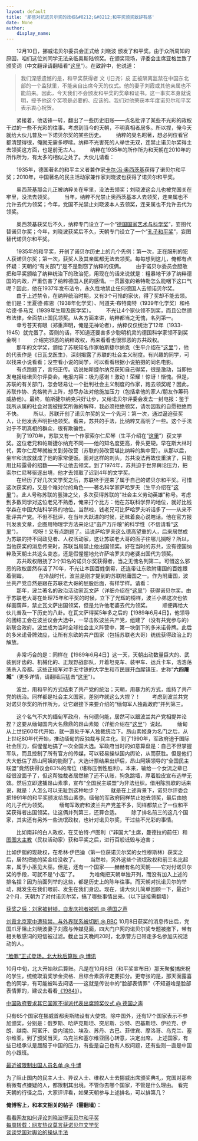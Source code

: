 ```yaml
---
layout: default
title: '那些对抗诺贝尔奖的政权&#8212;&#8212;和平奖颁奖致辞有感'
date: None
author:
    display_name: 
---
```


　　12月10日，挪威诺贝尔委员会正式给 刘晓波 颁发了和平奖。由于众所周知的原因，咱们这位刘同学无法亲临奥斯陆领奖。在颁奖现场，评委会主席亚格兰致了颁奖词（中文翻译请翻墙看“[这里](http://www.dw-world.de/dw/article/0,,6317401,00.html)”）。在致辞中，他说道：  

> 我们深感遗憾的是，和平奖获得者 文刂日尧氵皮 正被隔离监禁在中国东北部的一个监狱里，不能亲自出席今天的仪式。他的妻子刘霞或其他亲属也不能前来。因此，今天我们不会颁发和平奖的奖章和证书。这一事实本身就说明，授予他这个奖项是必要的、应该的。我们对他荣获本年度诺贝尔和平奖表示衷心祝贺。

　　紧接着，他话锋一转，翻出了一些历史旧账——点名批评了某些不光彩的政权干过的一些不光彩的往事。考虑到当今的天朝，不明真相者居多。所以捏，俺今天就给大伙儿普及一下诺贝尔奖的某些历史。 　　纳粹的臭名昭著，想必列位看官都清楚得很，俺就无需多啰嗦。纳粹不光害死的人举世无双，连禁止诺贝尔奖得主去领奖这方面，也是前无古人。 　　纳粹在1935年的所作所为和天朝在2010年的所作所为，有太多的相似之处了。大伙儿请看：

　　1935年，德国著名的和平主义者兼作家[卡尔·冯·奥西茨基](https://zh.wikipedia.org/wiki/%E5%8D%A1%E7%88%BE%C2%B7%E9%A6%AE%C2%B7%E5%A5%A7%E8%A5%BF%E8%8C%A8%E5%9F%BA)获得了诺贝尔和平奖；2010年，中国著名的民主活动家兼作家刘晓波也获得了诺贝尔和平奖。

　　奥西茨基那会儿正被纳粹关在牢里，没法去领奖；刘晓波这会儿也被党国关在牢里，没法去领奖。 　　当年，纳粹不光禁止奥西茨基本人去领奖，连亲属也不允许去代为领奖；今年，党国不光禁止刘晓波本人去领奖，连亲属也不允许去代为领奖。

　　奥西茨基获奖后不久，纳粹专门设立了一个“[德国国家艺术与科学奖](https://zh.wikipedia.org/wiki/%E5%BE%B7%E5%9C%8B%E5%9C%8B%E5%AE%B6%E8%97%9D%E8%A1%93%E8%88%87%E7%A7%91%E5%AD%B8%E7%8D%8E)”，妄图代替诺贝尔奖；今年，刘晓波获奖后不久，天朝专门设立了一个“[孔子和平奖](https://zh.wikipedia.org/wiki/%E5%AD%94%E5%AD%90%E5%92%8C%E5%B9%B3%E7%8D%8E)”，妄图替代诺贝尔和平奖。

　　1935年的和平奖，开创了诺贝尔历史上的几个先例：第一次，正在服刑的犯人获诺贝尔奖；第一次，获奖人及其亲属都无法去领奖。每每想到这儿，俺都有点怀疑：天朝的“有关部门”是不是剽窃了纳粹的伎俩。 　　由于诺贝尔委员会胆敢把和平奖颁给了纳粹统治下的政治犯，用现在的话来说就是：粗暴地干涉了纳粹德国的内政，严重伤害了纳粹德国人民的感情。一贯嚣张的希特勒怎么能咽下这口气呢？因此，他在1937年发布法令，永久性地禁止任何德国人去领诺贝尔奖。 　　由于上述禁令，在纳粹统治时期，又有3个可怜的家伙，得了奖却不能去领。他们是：里夏德·库恩（1938年化学奖）、阿道夫·布特南特（1939年化学奖）和格哈德·多马克（1939年生理及医学奖）。 　　不光让4个家伙领不到奖，而且公然颁布法律，全面禁止国民领奖。从各方面来讲，纳粹都当之无愧，名列第一。 　　幸亏苍天有眼（郑重声明，俺是无神论者），纳粹仅仅统治了12年（1933-1945）就完蛋了。否则的话，不知道还要害多少聪明机灵的德国科学家领不到奖金啊！ 　　介绍完邪恶的纳粹政权，再来看看也很邪恶的苏共政权。  
　　那年的文学奖，颁给了苏联知名作家帕斯捷尔纳克（生平介绍在“[这里](https://zh.wikipedia.org/wiki/%E9%B2%8D%E9%87%8C%E6%96%AF%C2%B7%E5%B8%95%E6%96%AF%E6%8D%B7%E5%B0%94%E7%BA%B3%E5%85%8B)”），他的代表作是《日瓦戈医生》，深刻揭露了苏联的社会主义制度。有兴趣的同学，可以找来小说看看；没空看小说的同学，可以看看根据小说拍摄的同名电影。  
　　有点跑题了，言归正传。话说帕斯捷尔纳克获知自己得奖，很是激动，当即拍发电报给诺贝尔评委会。电报内容：极为感谢！激动！荣耀！惊讶！惭愧。但是，苏联的有关部门，怎会轻易让一个批判社会主义制度的作家，跑去领奖呢？因此，苏联作协、克格勃齐上阵，想尽办法对他施加压力（包括拿他的家人/朋友作筹码威胁他）。最终，帕斯捷尔纳克只好让步，又给诺贝尔评委会发去一封电报：鉴于我所从属的社会对我被授奖所做的解释，我必须拒绝领奖，请勿因我的自愿拒绝而不快。 　　所以，苏联开创了诺贝尔奖的又一个先河：第一次，通过逼迫获奖人，让他发表声明拒绝领奖。看来，苏共的手法，比纳粹又高明了一些。这个手法对于不明真相的群众，很有欺骗性。  
　　到了1970年，苏联又有一个作家索尔仁尼琴（生平介绍在“[这里](https://zh.wikipedia.org/wiki/%E4%BA%9A%E5%8E%86%E5%B1%B1%E5%A4%A7%C2%B7%E7%B4%A2%E5%B0%94%E4%BB%81%E5%B0%BC%E7%90%B4)”）获文学奖。这位老兄和帕斯捷尔纳克不同——他的知名度更高，骨头更硬。早在斯大林时代，索尔仁尼琴就被关到劳改营（苏联的劳改营堪比纳粹的集中营）。从那以后，坐牢和流放就成了他的家常便饭。面对这样的刺头，苏共没法再故伎重演了，只能用比较露骨的招数——不让他去领奖。到了1974年，苏共迫于世界舆论压力，把索尔仁尼琴驱逐出境，他才去领取了迟到4年的文学奖。  
　　在经历了好几次文学奖之后，苏联终于迎来了属于自己的诺贝尔和平奖。可惜这次获奖的，又是个难对付的角色——著名科学家萨哈罗夫（生平介绍在“[这里](https://zh.wikipedia.org/wiki/%E5%AE%89%E5%BE%B7%E7%83%88%C2%B7%E8%90%A8%E5%93%88%E7%BD%97%E5%A4%AB)”）。此人号称苏联的氢弹之父，多次获得苏联的"社会主义劳动英雄"称号。考虑到多数同学对这位老兄不熟悉，俺来打个比方：他在苏联科学界的地位，就好比钱学森在中国大陆科学界的地位。当然啦，钱老兄可比萨哈罗夫听话多了——从来不批评共产党。不但不批评，在当年大跃进的时候，还昧着良心说瞎话。他在官方报刊发表文章，企图用物理学方法来论证"亩产万斤粮"的科学性（不信请看“[这里](https://zh.wikipedia.org/wiki/%E9%92%B1%E5%AD%A6%E6%A3%AE#.E4.BA.89.E8.AE.AE)”）。 　　哎呀！又有点跑题了。话说萨哈罗夫这么德高望重的人，后来居然成为苏联的持不同政见者、人权活动家，这让苏联老大哥的面子往哪儿搁呀？所以，当他获奖的消息传来时，苏联当局禁止他出国领奖。好在当时的苏共，没有德国纳粹及天朝土共这么变态，还是假惺惺地允许萨哈罗夫的老婆出国代为领奖。 　　苏共政权阻挠了3个知名的诺贝尔奖获得者，当之无愧名列第二。可惜这么邪恶的政权居然存活了70年，不光让本国百姓倒霉，还连带让东欧附庸国的百姓跟着倒霉。 　　在冷战时代，波兰是刚才提到的苏联附庸国之一。作为附庸国，波兰共产党自然是跟在苏联老大哥的屁股后面，有样学样。请看：  
　　那年，波兰著名的政治活动家瓦文萨（详细介绍在“[这里](https://zh.wikipedia.org/wiki/%E8%8E%B1%E8%B5%AB%C2%B7%E7%93%A6%E6%96%87%E8%90%A8)”）获得诺贝尔奖。由于苏联老大哥在处理75年和平奖的时候，立下了光辉的榜样，波兰小弟这次也依样画葫芦，禁止瓦文萨出国领奖，但是允许他老婆去代为领奖。 　　顺便再给大伙儿普及一下历史的八卦。在瓦文萨得奖5年多之后的【1989年6月4日】，他领导的团结工会在波兰议会大选中，一举击败波兰共产党，组建了（没有共党参与的）新联合政府。波兰成为当时全球社会主义阵营中，第一块倒下的多米诺骨牌。此后的多米诺骨牌效应，让所有东欧的共产国家（包括苏联老大哥）统统获得政治上的解放。

　　非常巧合的是：同样在【1989年6月4日】这一天，天朝出动数量巨大的、武装到牙齿的、机械化的、正规野战部队，开着坦克车、装甲车、运兵卡车，浩浩荡荡杀入帝都。这些正规军对手无寸铁的大学生和市民展开血腥镇压，史称“**六四屠城**”（更多详情，请翻墙后猛击“[这里](https://zh.wikipedia.org/wiki/%E5%85%AD%E5%9B%9B%E4%BA%8B%E4%BB%B6)”）。

　　波兰，用和平的方式结束了共产党的统治；天朝，用暴力的方式，维持了共产党的统治。同样都是社会主义国家，差别咋就这么大捏？！ 　　考虑到波兰共党对诺贝尔奖的所作所为，让它跟接下来要介绍的“缅甸军人独裁政府”并列第三。  
  
　　这个名气不大的缅甸军政府，有何德何能，居然可以跟波兰共产党相提并论捏？这要从缅甸国内大名鼎鼎的昂山素姬（详细介绍在“[这里](https://zh.wikipedia.org/wiki/%E6%98%82%E5%B1%B1%E7%B4%A0%E5%A7%AC)”）说起。 　　缅甸从上世纪60年代开始，就一直处于军人独裁统治下。昂山素姬身为名门之后，从上世纪80年代开始，推动缅甸的反独裁与民主化。到了1990年，军政府迫于国际社会压力，假惺惺地搞了一次全国大选。军政府当时的如意算盘是：自己不但掌握军队，而且控制了所有官方的传媒，可以轻易操纵国内舆论，从而获胜。但是他们大大低估了昂山阿姨的能耐了。大选计票结果出炉后，昂山阿姨领导的“全国民主联盟”竟然获得议会83%的席位（堪称压倒性胜利）。本来，输给一个女流之辈已经很没面子了，但这帮独裁者居然输了还不认账，狗急跳墙，厚着脸皮宣布选举无效。然后立即逮捕昂山素季，宣布“全国民主联盟”为非法组织。借用陈凯歌的话来说，就是：人怎么可以无耻到这种地步？ 　　就是在上述背景下，诺贝尔评委会把1991年的和平奖颁发给昂山素季。缅甸的军政府同样禁止她去领奖，最后由她的儿子代为领奖。 　　缅甸军政府和波兰共产党差不多，同样都禁止了一位和平奖获得者出国领奖。让这俩并列第三，还算合适。 　　除了排名前三的这几个国家，其实还有另外一些流氓政权，也针对诺贝尔奖，干过些不光彩的事情。

　　比如南非的白人政权，在艾伯特·卢图利（“非国大”主席，曼德拉的前任）和[图图大主教](https://zh.wikipedia.org/wiki/%E5%BE%B7%E6%96%AF%E8%92%99%E5%BE%B7%C2%B7%E5%9B%BE%E5%9B%BE)（民权活动家）获和平奖之后，进行百般诋毁与迫害；

比如伊朗的现政权，在希林·伊巴迪（第一位获诺贝尔奖的女性穆斯林）获奖之后，居然把她的奖金给没收了。 　　当然啦，另外这些个流氓政权和前三名比起来，属于小巫见大巫。但是，还有一个国家——赫赫有名的天朝——它对付诺贝尔奖的手段，可就不是“小巫”了。 　　为啥俺把天朝单独开列，而没有加入上述的排名捏？因为前面列举的这些，都是历史上的陈年往事。而天朝对抗诺贝尔的举动，就发生在我们眼前、发生在我们身边。现在，请大伙儿简单回顾一下，最近1-2个月，天朝为了对付诺贝尔奖，搞了哪些事情出来。（以下链接需翻墙）

[获奖之后：刘家被封锁，自发庆祝者被抓 @ 德国之声](http://www.dw-world.de/dw/article/0,,6095659,00.html)

  
[刘霞北京家中遭软禁，与外界联系被切断 @ BBC](http://www.bbc.co.uk/zhongwen/simp/china/2010/10/101011_china_liuxia_police.shtml) 10月8日获奖的消息传出后，党国爪牙阻止刘晓波妻子刘霞与传媒见面，四大门户网的诺贝尔奖专题被撤下，带有相关敏感词的短信被过滤。截止当天晚间20时，北京警方已带走多名参加庆祝活动的人。

[“脸罪”正式登场，北大秋后算账 @ 博讯](http://news.boxun.com/news/gb/china/2010/10/201010200023.shtml)

  
10月中旬，北大开始秋后算账。凡是在10月8日（和平奖宣布日）那天聚餐搞庆祝的学生，统统取消奖学金资格、且综合素质评定要扣分。更夸张的是，那天面露喜色的同学，有可能被叫去问话——这就是传说中的“脸部表情罪”（不知道啥是脸部表情罪的，建议去看看[《1984》](https://program-think.blogspot.com/2009/06/book-review-1984.html)）。

[中国政府要求其它国家不得派代表出席颁奖仪式 @ 德国之声](http://www.dw-world.de/dw/article/0,,6188382,00.html)

只有65个国家在挪威首都奥斯陆设有大使馆。除中国外，还有17个国家表示不参加颁奖，分别是：俄罗斯、哈萨克斯坦、突尼斯、沙特、巴基斯坦、伊拉克、伊朗、越南、阿富汗、委内瑞拉、埃及、苏丹、古巴、菲律宾、摩洛哥、乌克兰、塞尔维亚。到了颁奖当天，乌克兰和塞尔维亚回心转意，决定出席。 上述国家，有些已经承认是屈服于中国的压力，有些是自己也有人权问题，还有些则一直是中国的小跟班。

[最近被限制出国人员名单 @ 牛博](http://www.bullogger.com/blogs/cuiweiping/archives/371185.aspx)

为了阻止国内的民主人士、异议人士、维权人士去挪威出席颁奖典礼，党国对那些稍微有点嫌疑的人，都限制其出境。不管你去哪个国家，不管是什么理由。 看完天朝的行径之后，大家评评看，如果天朝参与上述排名，可以排第几？

**俺博客上，和本文相关的帖子（需翻墙）**：

  
[看看网友如何评论刘晓波得诺贝尔和平奖](https://program-think.blogspot.com/2010/10/nobel-peace-prize-tweet.html)  
[每周转载：网友热议莫言获诺贝尔文学奖](https://program-think.blogspot.com/2012/10/weekly-share-25.html)  
[谈谈党国对舆论的操纵手法](https://program-think.blogspot.com/2010/03/party-control-news-media.html)

